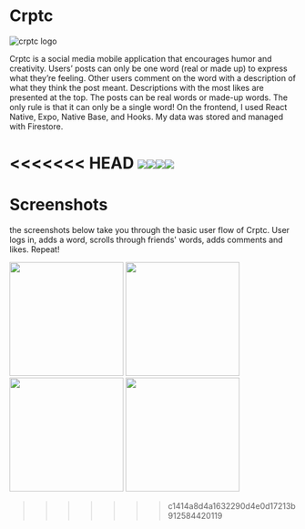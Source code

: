 # Crptc

![crptc logo](assets/crptc-icon-cr.jpg)

Crptc is a social media mobile application that encourages humor and creativity. Users’ posts can only be one word (real or made up) to express what they’re feeling. Other users comment on the word with a description of what they think the post meant. Descriptions with the most likes are presented at the top. The posts can be real words or made-up words. The only rule is that it can only be a single word! On the frontend, I used React Native, Expo, Native Base, and Hooks. My data was stored and managed with Firestore.

<<<<<<< HEAD
![](assets/sc1.png=50)![](assets/sc2.png)![](assets/sc3.png)![](assets/sc4.png)
=======
# Screenshots
the screenshots below take you through the basic user flow of Crptc.  User logs in, adds a word, scrolls through friends' words, adds comments and likes.  Repeat!

<img src="assets/sc1.png" height= "auto" width="200"/> <img src="assets/sc2.png" height= "auto" width="200"/> <img src="assets/sc3.png" height= "auto" width="200"/> <img src="assets/sc4.png" height= "auto" width="200"/>




>>>>>>> c1414a8d4a1632290d4e0d17213b912584420119
